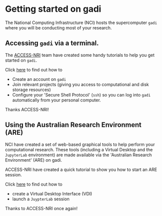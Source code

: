 # Getting started on gadi

The National Computing Infrastructure (NCI) hosts the supercomputer `gadi` where you will be conducting most of your research.

## Accessing `gadi` via a terminal.

The [ACCESS-NRI]([https://www.access-nri.org.au) team have created some handy tutorials to help you get started on `gadi`.

Click [here](https://access-hive.org.au/pr-preview/pr-857/getting_started/set_up_nci_account/) to find out how to 
- Create an account on `gadi`
- Join relevant projects (giving you access to computational and disk storage resources)
- Configure your 'Secure Shell Protocol' (`ssh`) so you can log into `gadi` automatically from your personal computer.

Thanks ACCESS-NRI!

## Using the Australian Research Environment (ARE)

NCI have created a set of web-based graphical tools to help perform your computational research. These tools (including a Virtual Desktop and the `JupyterLab` environment) are made available via the 'Australian Research Environment' (ARE) on gadi.

ACCESS-NRI have created a quick tutorial to show you how to start an ARE session.

Click [here](https://access-hive.org.au/pr-preview/pr-857/getting_started/are/) to find out how to 
- create a Virtual Desktop Interface (VDI)
- launch a `JuypterLab` session

Thanks to ACCESS-NRI once again!
